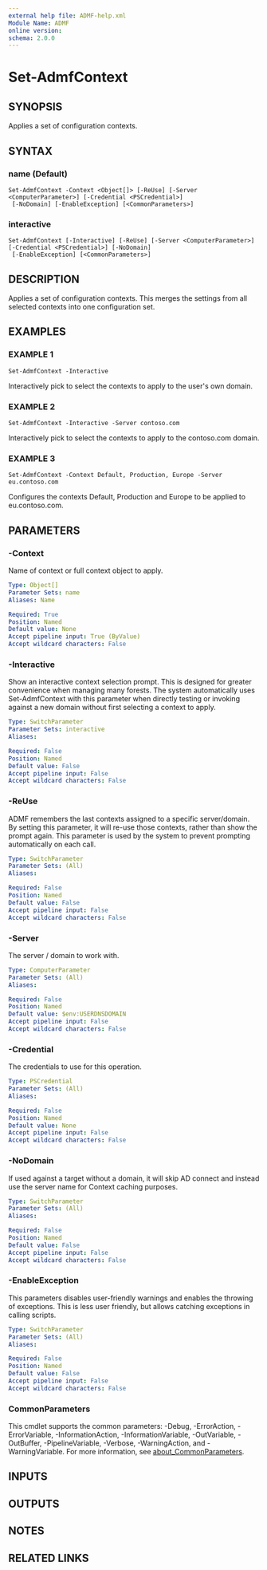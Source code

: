```yaml
---
external help file: ADMF-help.xml
Module Name: ADMF
online version:
schema: 2.0.0
---
```


# Set-AdmfContext

## SYNOPSIS
Applies a set of configuration contexts.

## SYNTAX

### name (Default)
```
Set-AdmfContext -Context <Object[]> [-ReUse] [-Server <ComputerParameter>] [-Credential <PSCredential>]
 [-NoDomain] [-EnableException] [<CommonParameters>]
```

### interactive
```
Set-AdmfContext [-Interactive] [-ReUse] [-Server <ComputerParameter>] [-Credential <PSCredential>] [-NoDomain]
 [-EnableException] [<CommonParameters>]
```

## DESCRIPTION
Applies a set of configuration contexts.
This merges the settings from all selected contexts into one configuration set.

## EXAMPLES

### EXAMPLE 1
```
Set-AdmfContext -Interactive
```

Interactively pick to select the contexts to apply to the user's own domain.

### EXAMPLE 2
```
Set-AdmfContext -Interactive -Server contoso.com
```

Interactively pick to select the contexts to apply to the contoso.com domain.

### EXAMPLE 3
```
Set-AdmfContext -Context Default, Production, Europe -Server eu.contoso.com
```

Configures the contexts Default, Production and Europe to be applied to eu.contoso.com.

## PARAMETERS

### -Context
Name of context or full context object to apply.

```yaml
Type: Object[]
Parameter Sets: name
Aliases: Name

Required: True
Position: Named
Default value: None
Accept pipeline input: True (ByValue)
Accept wildcard characters: False
```

### -Interactive
Show an interactive context selection prompt.
This is designed for greater convenience when managing many forests.
The system automatically uses Set-AdmfContext with this parameter when directly testing or invoking against a new domain without first selecting a context to apply.

```yaml
Type: SwitchParameter
Parameter Sets: interactive
Aliases:

Required: False
Position: Named
Default value: False
Accept pipeline input: False
Accept wildcard characters: False
```

### -ReUse
ADMF remembers the last contexts assigned to a specific server/domain.
By setting this parameter, it will re-use those contexts, rather than show the prompt again.
This parameter is used by the system to prevent prompting automatically on each call.

```yaml
Type: SwitchParameter
Parameter Sets: (All)
Aliases:

Required: False
Position: Named
Default value: False
Accept pipeline input: False
Accept wildcard characters: False
```

### -Server
The server / domain to work with.

```yaml
Type: ComputerParameter
Parameter Sets: (All)
Aliases:

Required: False
Position: Named
Default value: $env:USERDNSDOMAIN
Accept pipeline input: False
Accept wildcard characters: False
```

### -Credential
The credentials to use for this operation.

```yaml
Type: PSCredential
Parameter Sets: (All)
Aliases:

Required: False
Position: Named
Default value: None
Accept pipeline input: False
Accept wildcard characters: False
```

### -NoDomain
If used against a target without a domain, it will skip AD connect and instead use the server name for Context caching purposes.

```yaml
Type: SwitchParameter
Parameter Sets: (All)
Aliases:

Required: False
Position: Named
Default value: False
Accept pipeline input: False
Accept wildcard characters: False
```

### -EnableException
This parameters disables user-friendly warnings and enables the throwing of exceptions.
This is less user friendly, but allows catching exceptions in calling scripts.

```yaml
Type: SwitchParameter
Parameter Sets: (All)
Aliases:

Required: False
Position: Named
Default value: False
Accept pipeline input: False
Accept wildcard characters: False
```

### CommonParameters
This cmdlet supports the common parameters: -Debug, -ErrorAction, -ErrorVariable, -InformationAction, -InformationVariable, -OutVariable, -OutBuffer, -PipelineVariable, -Verbose, -WarningAction, and -WarningVariable. For more information, see [about_CommonParameters](http://go.microsoft.com/fwlink/?LinkID=113216).

## INPUTS

## OUTPUTS

## NOTES

## RELATED LINKS
